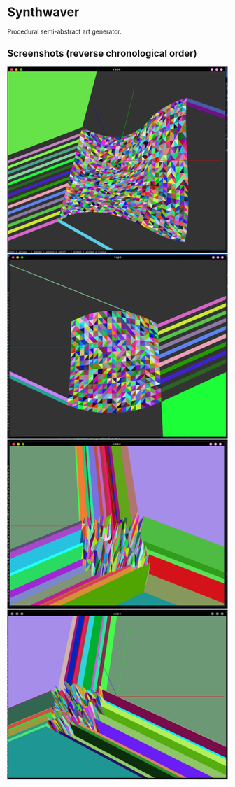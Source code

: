 # Synthwaver

Procedural semi-abstract art generator.

## Screenshots (reverse chronological order)

![](screenshots/2021-08-28_23-41.png)
![](screenshots/2021-08-28_23-37.png)
![](screenshots/2021-08-28_22-40.png)
![](screenshots/2021-08-28_22-38.png)
